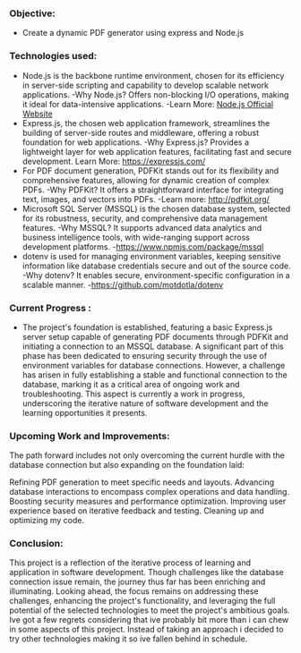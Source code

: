 ### Objective:
- Create a dynamic PDF generator using express and Node.js

### Technologies used:
- Node.js is the backbone runtime environment, chosen for its efficiency in server-side scripting and capability to develop scalable network applications.
    -Why Node.js? Offers non-blocking I/O operations, making it ideal for data-intensive applications.
    -Learn More: [Node.js Official Website](https://nodejs.org/)
- Express.js, the chosen web application framework, streamlines the building of server-side routes and middleware, offering a robust foundation for web applications.
    -Why Express.js? Provides a lightweight layer for web application features, facilitating fast and secure development.
    Learn More: https://expressjs.com/
- For PDF document generation, PDFKit stands out for its flexibility and comprehensive features, allowing for dynamic creation of complex PDFs.
    -Why PDFKit? It offers a straightforward interface for integrating text, images, and vectors into PDFs.
    -Learn more: http://pdfkit.org/
- Microsoft SQL Server (MSSQL) is the chosen database system, selected for its robustness, security, and comprehensive data management features.
    -Why MSSQL? It supports advanced data analytics and business intelligence tools, with wide-ranging support across development platforms.
    -https://www.npmjs.com/package/mssql
- dotenv is used for managing environment variables, keeping sensitive information like database credentials secure and out of the source code.
    -Why dotenv? It enables secure, environment-specific configuration in a scalable manner.
    -https://github.com/motdotla/dotenv

### Current Progress :
- The project's foundation is established, featuring a basic Express.js server setup capable of generating PDF documents through PDFKit and initiating a connection to an MSSQL database. A significant part of this phase has been dedicated to ensuring security through the use of environment variables for database connections. However, a challenge has arisen in fully establishing a stable and functional connection to the database, marking it as a critical area of ongoing work and troubleshooting. This aspect is currently a work in progress, underscoring the iterative nature of software development and the learning opportunities it presents.


### Upcoming Work and Improvements:
The path forward includes not only overcoming the current hurdle with the database connection but also expanding on the foundation laid:

Refining PDF generation to meet specific needs and layouts.
Advancing database interactions to encompass complex operations and data handling.
Boosting security measures and performance optimization.
Improving user experience based on iterative feedback and testing.
Cleaning up and optimizing my code.

### Conclusion:
This project is a reflection of the iterative process of learning and application in software development. Though challenges like the database connection issue remain, the journey thus far has been enriching and illuminating. Looking ahead, the focus remains on addressing these challenges, enhancing the project's functionality, and leveraging the full potential of the selected technologies to meet the project's ambitious goals. Ive got a few regrets considering that ive probably bit more than i can chew in some aspects of this project. Instead of taking an approach i decided to try other technologies making it so ive fallen behind in schedule.
